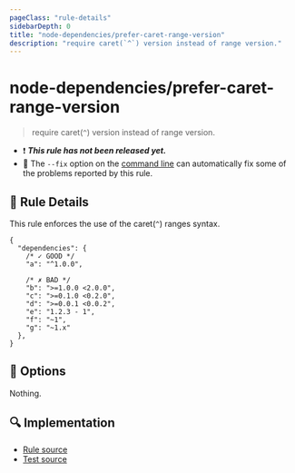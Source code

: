 ```yaml
---
pageClass: "rule-details"
sidebarDepth: 0
title: "node-dependencies/prefer-caret-range-version"
description: "require caret(`^`) version instead of range version."
---
```

# node-dependencies/prefer-caret-range-version

> require caret(`^`) version instead of range version.

- :exclamation: <badge text="This rule has not been released yet." vertical="middle" type="error"> ***This rule has not been released yet.*** </badge>
- :wrench: The `--fix` option on the [command line](https://eslint.org/docs/user-guide/command-line-interface#fixing-problems) can automatically fix some of the problems reported by this rule.

## :book: Rule Details

This rule enforces the use of the caret(`^`) ranges syntax.

```json5
{
  "dependencies": {
    /* ✓ GOOD */
    "a": "^1.0.0",

    /* ✗ BAD */
    "b": ">=1.0.0 <2.0.0",
    "c": ">=0.1.0 <0.2.0",
    "d": ">=0.0.1 <0.0.2",
    "e": "1.2.3 - 1",
    "f": "~1",
    "g": "~1.x"
  },
}
```

## :wrench: Options

Nothing.

## :mag: Implementation

- [Rule source](https://github.com/ota-meshi/eslint-plugin-node-dependencies/blob/main/lib/rules/prefer-caret-range-version.ts)
- [Test source](https://github.com/ota-meshi/eslint-plugin-node-dependencies/blob/main/tests/lib/rules/prefer-caret-range-version.ts)

